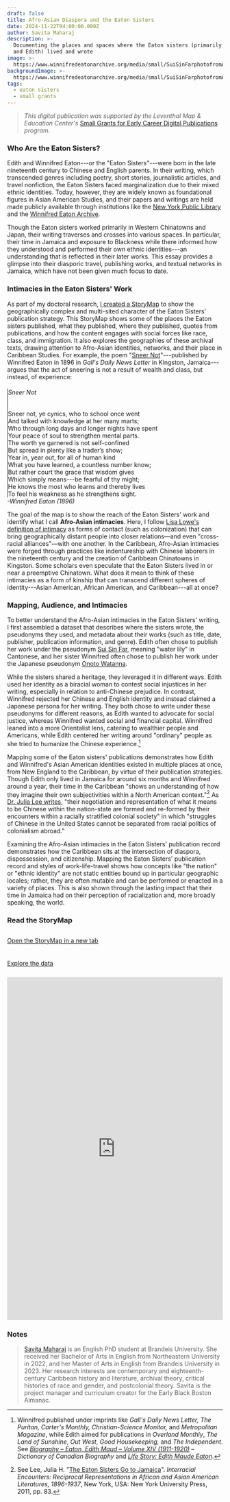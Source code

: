 ```yaml
---
draft: false
title: Afro-Asian Diaspora and the Eaton Sisters
date: 2024-11-22T04:00:00.000Z
author: Savita Maharaj
description: >-
  Documenting the places and spaces where the Eaton sisters (primarily Winnifred
  and Edith) lived and wrote
image: >-
  https://www.winnifredeatonarchive.org/media/small/SuiSinFarphotofromAutryCenter.jpg
backgroundImage: >-
  https://www.winnifredeatonarchive.org/media/small/SuiSinFarphotofromAutryCenter.jpg
tags:
  - eaton sisters
  - small grants
---
```


> *This digital publication was supported by the Leventhal Map & Education Center's* [Small Grants for Early Career Digital Publications](http://leventhalmap.org/research/digital-publication-small-grants/) *program.*

### Who Are the Eaton Sisters?

Edith and Winnifred Eaton---or the "Eaton Sisters"---were born in the late nineteenth century to Chinese and English parents. In their writing, which transcended genres including poetry, short stories, journalistic articles, and travel nonfiction, the Eaton Sisters faced marginalization due to their mixed ethnic identities. Today, however, they are widely known as foundational figures in Asian American Studies, and their papers and writings are held made publicly available through institutions like the [New York Public Library](https://digitalcollections.nypl.org/items/b75b4c40-d1ec-0134-a1a2-00505686d14e) and the [Winnifred Eaton Archive](https://www.winnifredeatonarchive.org/about.html).

Though the Eaton sisters worked primarily in Western Chinatowns and Japan, their writing traverses and crosses into various spaces. In particular, their time in Jamaica and exposure to Blackness while there informed how they understood and performed their own ethnic identities---an understanding that is reflected in their later works. This essay provides a glimpse into their diasporic travel, publishing works, and textual networks in Jamaica, which have not been given much focus to date.

### Intimacies in the Eaton Sisters' Work

As part of my doctoral research, [I created a StoryMap](https://arcg.is/11GW5S2) to show the geographically complex and multi-sited character of the Eaton Sisters' publication strategy. This StoryMap shows some of the places the Eaton sisters published, what they published, where they published, quotes from publications, and how the content engages with social forces like race, class, and immigration. It also explores the geographies of these archival texts, drawing attention to Afro-Asian identities, networks, and their place in Caribbean Studies. For example, the poem "[Sneer Not](https://winnifredeatonarchive.org/SneerNot1.html)"---published by Winnifred Eaton in 1896 in *Gall's Daily News Letter* in Kingston, Jamaica---argues that the act of sneering is not a result of wealth and class, but instead, of experience:

<div class="container">
  <div class="row">
    <div class="col" style="border-left:2px solid gray">
      <h6>Sneer Not</h6>
      Sneer not, ye cynics, who to school once went<br>
      And talked with knowledge at her many marts;<br>
      Who through long days and longer nights have spent<br>
      Your peace of soul to strengthen mental parts.<br>
      The worth ye garnered is not self-confined<br>
      But spread in plenty like a trader’s show;<br>
      Year in, year out, for all of human kind<br>
      What you have learned, a countless number know;<br>
      But rather court the grace that wisdom gives<br>
      Which simply means---be fearful of thy might;<br>
      He knows the most who learns and thereby lives<br>
      To feel his weakness as he strengthens sight.<br>
    </div>
    <div class="col">
    </div>
  </div>
  <div class="row">
    <div class="col text-center m-4">
      <i>-Winnifred Eaton (1896)</i>
    </div>
    <div class="col">
    </div>
  </div>
</div>


The goal of the map is to show the reach of the Eaton Sisters' work and identify what I call **Afro-Asian intimacies**. Here, I follow [Lisa Lowe's definition of intimacy](https://www.dukeupress.edu/the-intimacies-of-four-continents) as forms of contact (such as colonization) that can bring geographically distant people into closer relations—and even "cross-racial alliances"—with one another. In the Caribbean, Afro-Asian intimacies were forged through practices like indentureship with Chinese laborers in the nineteenth century and the creation of Caribbean Chinatowns in Kingston. Some scholars even speculate that the Eaton Sisters lived in or near a preemptive Chinatown. What does it mean to think of these intimacies as a form of kinship that can transcend different spheres of identity---Asian American, African American, and Caribbean---all at once?

### Mapping, Audience, and Intimacies
   
To better understand the Afro-Asian intimacies in the Eaton Sisters' writing, I first assembled a dataset that describes where the sisters wrote, the pseudonyms they used, and metadata about their works (such as title, date, publisher, publication information, and genre). Edith often chose to publish her work under the pseudonym [Sui Sin Far](https://en.wikipedia.org/wiki/Sui_Sin_Far), meaning "water lily" in Cantonese, and her sister  Winnifred often chose to publish her work under the Japanese pseudonym [Onoto Watanna](https://en.wikipedia.org/wiki/Winnifred_Eaton_(writer)).

While the sisters shared a heritage, they leveraged it in different ways. Edith used her identity as a biracial woman to contest social injustices in her writing, especially in relation to anti-Chinese prejudice. In contrast, Winnifred rejected her Chinese and English identity and instead claimed a Japanese persona for her writing. They both chose to write under these pseudonyms for different reasons, as Edith wanted to advocate for social justice, whereas Winnifred wanted social and financial capital. Winnifred leaned into a more Orientalist lens, catering to wealthier people and Americans, while Edith centered her writing around "ordinary" people as she tried to humanize the Chinese experience.[^4]

Mapping some of the Eaton sisters' publications demonstrates how Edith and Winnifred's Asian American identities existed in multiple places at once, from New England to the Caribbean, by virtue of their publication strategies. Though Edith only lived in Jamaica for around six months and Winnifred around a year, their time in the Caribbean "shows an understanding of how they imagine their own subjectivities within a North American context."[^5] As [Dr. Julia Lee writes](https://doi.org/10.18574/nyu/9780814752555.003.0004), "their negotiation and representation of what it means to be Chinese within the nation-state are formed and re-formed by their encounters within a racially stratified colonial society" in which "struggles of Chinese in the United States cannot be separated from racial politics of colonialism abroad."

Examining the Afro-Asian intimacies in the Eaton Sisters' publication record demonstrates how the Caribbean sits at the intersection of diaspora, dispossession, and citizenship. Mapping the Eaton Sisters' publication record and styles of work-life-travel shows how concepts like "the nation" or "ethnic identity" are not static entities bound up in particular geographic locales; rather, they are often mutable and can be performed or enacted in a variety of places. This is also shown through the lasting impact that their time in Jamaica had on their perception of racialization and, more broadly speaking, the world.

### Read the StoryMap

<div class="container">
  <div class="row">
    <div class="col d-flex justify-content-center" style="padding:12px 0px 24px 0px";>
      <a class="btn btn-outline-primary" target="blank" style="margin:auto;width=:40%" href="https://arcg.is/11GW5S2">Open the StoryMap in a new tab</a>
    </div>
    <div class="col  d-flex justify-content-center" style="padding:12px 0px 24px 0px";>
      <a class="btn btn-outline-primary" target="blank" style="margin:auto;width=:40%" href="https://docs.google.com/spreadsheets/d/1gXusEl3bc6Y__gtBdnefrb862T3gg2WxN0k8Xn35LA4/edit?gid=0#gid=0">Explore the data</a>
    </div>
  </div>
  <div class="row">
    <iframe src="https://storymaps.arcgis.com/stories/7176a34cff7545aea622c9b5aaa1d3bc" width="100%" height="800px" frameborder="0" allowfullscreen allow="geolocation"></iframe>
  </div>
</div>

### Notes

[^3]: *The Winnifred Eaton Archive*. [https://winnifredeatonarchive.org/index.html](https://winnifredeatonarchive.org/index.html) . 

[^4]: Winnifred published under imprints like *Gall's Daily News Letter, The Puritan, Carter's Monthly, Christian-Science Monitor,* and *Metropolitan Magazine*, while Edith aimed for publications in *Overland Monthly*, *The Land of Sunshine*, *Out West*, *Good Housekeeping,* and *The Independent*. See *[Biography – Eaton, Edith Maud – Volume XIV (1911-1920)](http://www.biographi.ca/en/bio/eaton_edith_maud_14E.html) – Dictionary of Canadian Biography* and *[Life Story: Edith Maude Eaton](https://wams.nyhistory.org/modernizing-america/xenophobia-and-racism/edith-maude-eaton/)*.

[^5]: See Lee, Julia H. "[The Eaton Sisters Go to Jamaica](https://doi.org/10.18574/nyu/9780814752555.003.0004)". *Interracial Encounters: Reciprocal Representations in African and Asian American Literatures, 1896-1937*, New York, USA: New York University Press, 2011, pp. 83.

> [Savita Maharaj](https://www.brandeis.edu/english/graduate/directory/maharaj.html) is an English PhD student at Brandeis University. She received her Bachelor of Arts in English from Northeastern University in 2022, and her Master of Arts in English from Brandeis University in 2023. Her research interests are contemporary and eighteenth-century Caribbean history and literature, archival theory, critical histories of race and gender, and postcolonial theory. Savita is the project manager and curriculum creator for the Early Black Boston Almanac. 